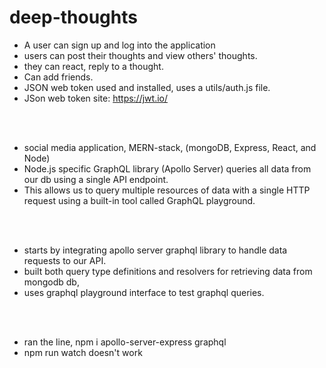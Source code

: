 # deep-thoughts

* A user can sign up and log into the application
* users can post their thoughts and view others' thoughts.
* they can react, reply to a thought.
* Can add friends.
* JSON web token used and installed, uses a utils/auth.js file.
* JSon web token site: https://jwt.io/

<br>
<br>

* social media application, MERN-stack, (mongoDB, Express, React, and Node)
* Node.js specific GraphQL library (Apollo Server) queries all data from our db using a single API endpoint. 
* This allows us to query multiple resources of data with a single HTTP request using a built-in tool called GraphQL playground. 

<br>
<br>

* starts by integrating apollo server graphql library to handle data requests to our API.
* built both query type definitions and resolvers for retrieving data from mongodb db,
* uses graphql playground interface to test graphql queries. 

<br>
<br>

* ran the line, npm i apollo-server-express graphql
* npm run watch doesn't work